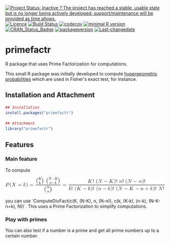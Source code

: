 [![Project Status: Inactive ? The project has reached a stable, usable state but is no longer being actively developed; support/maintenance will be provided as time allows.](http://www.repostatus.org/badges/latest/inactive.svg)](http://www.repostatus.org/#inactive) [![Licence](https://img.shields.io/badge/licence-GPL--3-blue.svg)](https://www.gnu.org/licenses/gpl-3.0.en.html) [![Build Status](https://travis-ci.org/privefl/primefactr.svg?branch=master)](https://travis-ci.org/privefl/primefactr) [![codecov](https://codecov.io/gh/privefl/primefactr/branch/master/graph/badge.svg)](https://codecov.io/gh/privefl/primefactr) [![minimal R version](https://img.shields.io/badge/R%3E%3D-3.2.3-6666ff.svg)](https://cran.r-project.org/) [![CRAN\_Status\_Badge](http://www.r-pkg.org/badges/version/primefactr)](https://cran.r-project.org/package=primefactr) [![packageversion](https://img.shields.io/badge/Package%20version-0.1.0-orange.svg?style=flat-square)](commits/master) [![Last-changedate](https://img.shields.io/badge/last%20change-2018--05--17-yellowgreen.svg)](/commits/master)

<!-- README.md is generated from README.Rmd. Please edit that file -->
primefactr
==========

R package that uses Prime Factorization for computations.

This small R package was initially developed to compute [hypergeometric probabilities](https://en.wikipedia.org/wiki/Hypergeometric_distribution) which are used in Fisher's exact test, for instance.

Installation and Attachment
---------------------------

``` r
## Installation
install.packages("primefactr")

## Attachment
library("primefactr")
```

Features
--------

### Main feature

To compute
<p align="center">
<img src="https://raw.githubusercontent.com/privefl/primefactr/master/CodeCogsEqn.png">
</p>
you can use `ComputeDivFact(c(K, (N-K), n, (N-n)), c(k, (K-k), (n-k), (N-K-n+k), N))`. This uses a Prime Factorization to simplify computations.

### Play with primes

You can also test if a number is a prime and get all prime numbers up to a certain number.
